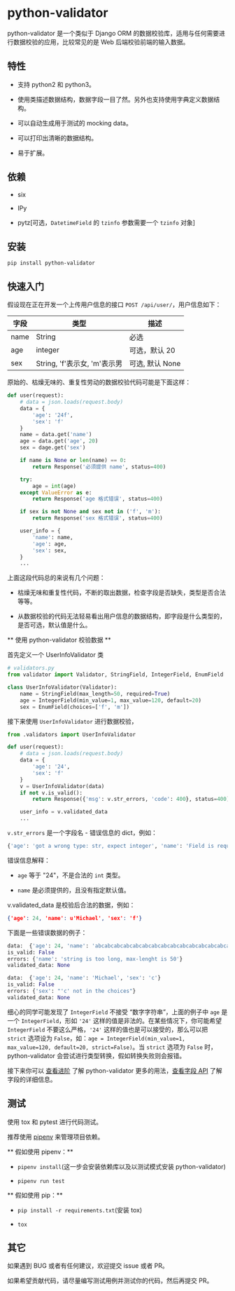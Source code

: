 # python-validator

python-validator 是一个类似于 Django ORM 的数据校验库，适用与任何需要进行数据校验的应用，比较常见的是 Web 后端校验前端的输入数据。

## 特性

- 支持 python2 和 python3。

- 使用类描述数据结构，数据字段一目了然。另外也支持使用字典定义数据结构。

- 可以自动生成用于测试的 mocking data。

- 可以打印出清晰的数据结构。

- 易于扩展。


## 依赖

- six

- IPy

- pytz[可选，`DatetimeField` 的 `tzinfo` 参数需要一个 `tzinfo` 对象]


## 安装

`pip install python-validator`


## 快速入门

假设现在正在开发一个上传用户信息的接口 `POST /api/user/`，用户信息如下：

| 字段 | 类型 | 描述 |
|--|--|--|
|name|String| 必选 |
|age|integer| 可选，默认 20|
|sex|String, 'f'表示女, 'm'表示男 | 可选, 默认 None|

原始的、枯燥无味的、重复性劳动的数据校验代码可能是下面这样：

```python
def user(request):
    # data = json.loads(request.body)
    data = {
        'age': '24f',
        'sex': 'f'
    }
    name = data.get('name')
    age = data.get('age', 20)
    sex = dage.get('sex')

    if name is None or len(name) == 0:
        return Response('必须提供 name', status=400)

    try:
        age = int(age)
    except ValueError as e:
        return Response('age 格式错误', status=400)

    if sex is not None and sex not in ('f', 'm'):
        return Response('sex 格式错误', status=400)

    user_info = {
        'name': name,
        'age': age,
        'sex': sex,
    }
    ...
```

上面这段代码总的来说有几个问题：

- 枯燥无味和重复性代码，不断的取出数据，检查字段是否缺失，类型是否合法等等。

- 从数据校验的代码无法轻易看出用户信息的数据结构，即字段是什么类型的，是否可选，默认值是什么。

** 使用 python-validator 校验数据 **

首先定义一个 UserInfoValidator 类

```python
# validators.py
from validator import Validator, StringField, IntegerField, EnumField

class UserInfoValidator(Validator):
    name = StringField(max_length=50, required=True)
    age = IntegerField(min_value=1, max_value=120, default=20)
    sex = EnumField(choices=['f', 'm'])
```

接下来使用 `UserInfoValidator` 进行数据校验，

```python
from .validators import UserInfoValidator

def user(request):
    # data = json.loads(request.body)
    data = {
        'age': '24',
        'sex': 'f'
    }
    v = UserInfoValidator(data)
    if not v.is_valid():
        return Response({'msg': v.str_errors, 'code': 400}, status=400)

    user_info = v.validated_data
    ...
```

`v.str_errors` 是一个字段名 - 错误信息的 dict，例如：

```python
{'age': 'got a wrong type: str, expect integer', 'name': 'Field is required'}
```

错误信息解释：

- `age` 等于 "24"，不是合法的 `int` 类型。

- `name` 是必须提供的，且没有指定默认值。


v.validated_data 是校验后合法的数据，例如：

```json
{'age': 24, 'name': u'Michael', 'sex': 'f'}
```

下面是一些错误数据的例子：

```python
data:  {'age': 24, 'name': 'abcabcabcabcabcabcabcabcabcabcabcabcabcabcabcabcabcabcabcabc', 'sex': 'f'}
is_valid: False
errors: {'name': 'string is too long, max-lenght is 50'}
validated_data: None
```

```python
data:  {'age': 24, 'name': 'Michael', 'sex': 'c'}
is_valid: False
errors: {'sex': "'c' not in the choices"}
validated_data: None
```

细心的同学可能发现了 `IntegerField` 不接受 “数字字符串”，上面的例子中 `age` 是一个 `IntegerField`，形如 `'24'` 这样的值是非法的。在某些情况下，你可能希望 `IntegerField` 不要这么严格，`'24'` 这样的值也是可以接受的，那么可以把 `strict` 选项设为 `False`，如：`age = IntegerField(min_value=1, max_value=120, default=20, strict=False)`。当 `strict` 选项为 `False` 时，python-validator 会尝试进行类型转换，假如转换失败则会报错。

接下来你可以 [查看进阶](advanced.md) 了解 python-validator 更多的用法，[查看字段 API](fields.md) 了解字段的详细信息。


## 测试

使用 tox 和 pytest 进行代码测试。

推荐使用 [pipenv](https://github.com/pypa/pipenv) 来管理项目依赖。

** 假如使用 pipenv：**

- `pipenv install`(这一步会安装依赖库以及以测试模式安装 python-validator)

- `pipenv run test`

** 假如使用 pip：**

- `pip install -r requirements.txt`(安装 tox)

- `tox`


## 其它

如果遇到 BUG 或者有任何建议，欢迎提交 issue 或者 PR。

如果希望贡献代码，请尽量编写测试用例并测试你的代码，然后再提交 PR。